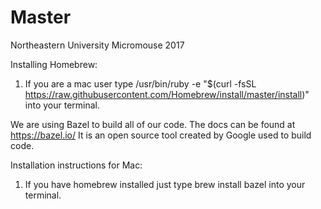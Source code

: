# Master
Northeastern University Micromouse 2017

Installing Homebrew:
1. If you are a mac user type /usr/bin/ruby -e "$(curl -fsSL https://raw.githubusercontent.com/Homebrew/install/master/install)"
into your terminal.


We are using Bazel to build all of our code. The docs can be found at https://bazel.io/
It is an open source tool created by Google used to build code. 

Installation instructions for Mac:
1. If you have homebrew installed just type brew install bazel into your terminal.
